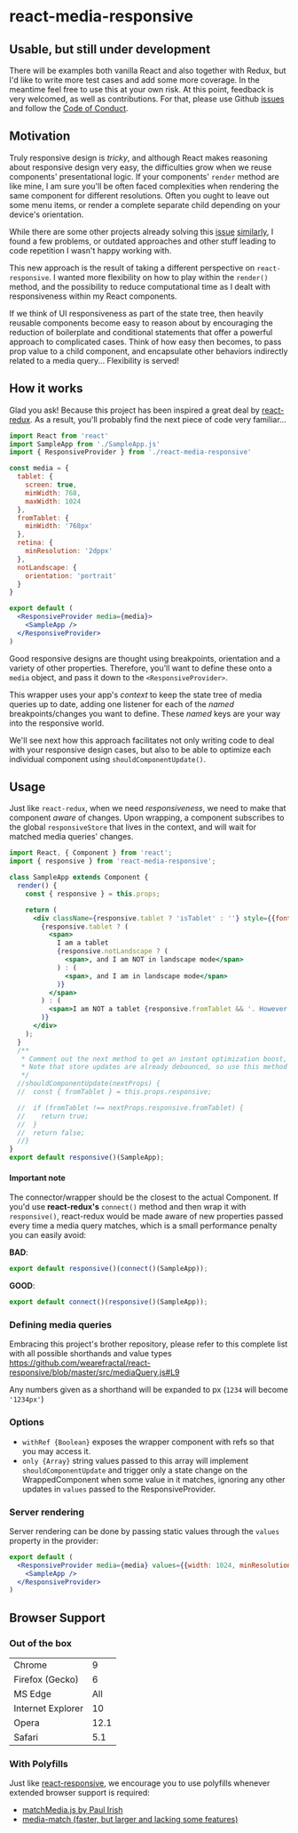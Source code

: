 # react-media-responsive


## Usable, but still under development

There will be examples both vanilla React and also together with Redux, but I'd like to write more test cases and add some more coverage. In the meantime feel free to use this at your own risk. At this point, feedback is very welcomed, as well as contributions. For that, please use Github [issues](https://github.com/Rendez/react-media-responsive/Issues) and follow the [Code of Conduct](https://github.com/Rendez/react-media-responsive/CODE_OF_CONDUCT.md).

## Motivation

Truly responsive design is *tricky*, and although React makes reasoning about responsive design very easy,
the difficulties grow when we reuse components' presentational logic. If your components' `render` method are like mine,
I am sure you'll be often faced complexities when rendering the same component for different resolutions. Often you ought to
leave out some menu items, or render a complete separate child depending on your device's orientation.

While there are some other projects already solving this [issue](https://github.com/akiran/react-responsive-mixin) [similarly](https://github.com/contra/react-responsive), I found a few problems, or outdated approaches and other stuff leading to code repetition I wasn't happy working with.

This new approach is the result of taking a different perspective on `react-responsive`. I wanted more flexibility on how to play within the `render()` method, and the possibility to reduce computational time as I dealt with responsiveness within my React components.

If we think of UI responsiveness as part of the state tree, then heavily reusable components become easy to reason about by encouraging the reduction of boilerplate and conditional statements that offer a powerful approach to complicated cases. Think of how easy then becomes, to pass prop value to a child component, and encapsulate other behaviors indirectly related to a media query... Flexibility is served!

## How it works

Glad you ask! Because this project has been inspired a great deal by [react-redux](https://github.com/reactjs/react-redux).
As a result, you'll probably find the next piece of code very familiar...

```jsx
import React from 'react'
import SampleApp from './SampleApp.js'
import { ResponsiveProvider } from './react-media-responsive'

const media = {
  tablet: {
    screen: true,
    minWidth: 768,
    maxWidth: 1024
  },
  fromTablet: {
    minWidth: '768px'
  },
  retina: {
    minResolution: '2dppx'
  },
  notLandscape: {
    orientation: 'portrait'
  }
}

export default (
  <ResponsiveProvider media={media}>
    <SampleApp />
  </ResponsiveProvider>
)

```

Good responsive designs are thought using breakpoints, orientation and a variety of other properties.
Therefore, you'll want to define these onto a `media` object, and pass it down to the `<ResponsiveProvider>`.

This wrapper uses your app's *context* to keep the state tree of media queries up to date, adding one listener for each
of the *named* breakpoints/changes you want to define. These *named* keys are your way into the responsive world.

We'll see next how this approach facilitates not only writing code to deal with your responsive design cases,
but also to be able to optimize each individual component using `shouldComponentUpdate()`.

## Usage

Just like `react-redux`, when we need *responsiveness*, we need to make that component *aware* of changes. Upon wrapping,
a component subscribes to the global `responsiveStore` that lives in the context, and will wait for matched media queries' changes.


```jsx
import React, { Component } from 'react';
import { responsive } from 'react-media-responsive';

class SampleApp extends Component {
  render() {
    const { responsive } = this.props;

    return (
      <div className={responsive.tablet ? 'isTablet' : ''} style={{fontSize: responsive.retina ? 22 : 16}}>
        {responsive.tablet ? (
          <span>
            I am a tablet
            {responsive.notLandscape ? (
              <span>, and I am NOT in landscape mode</span>
            ) : (
              <span>, and I am in landscape mode</span>
            )}
          </span>
        ) : (
          <span>I am NOT a tablet {responsive.fromTablet && '. However I am WIDER!'}</span>
        )}
      </div>
    );
  }
  /**
   * Comment out the next method to get an instant optimization boost, while resizing your browser window.
   * Note that store updates are already debounced, so use this method mindfully when you want that extra bit of performance.
   */
  //shouldComponentUpdate(nextProps) {
  //  const { fromTablet } = this.props.responsive;

  //  if (fromTablet !== nextProps.responsive.fromTablet) {
  //    return true;
  //  }
  //  return false;
  //}
}
export default responsive()(SampleApp);

```


#### Important note

The connector/wrapper should be the closest to the actual Component.
If you'd use **react-redux's** `connect()` method and then wrap it with `responsive()`, react-redux
would be made aware of new properties passed every time a media query matches, which is a small
performance penalty you can easily avoid:

**BAD**:
```jsx
export default responsive()(connect()(SampleApp));
```

**GOOD**:
```jsx
export default connect()(responsive()(SampleApp));
```

### Defining media queries

Embracing this project's brother repository, please refer to this complete list
with all possible shorthands and value types https://github.com/wearefractal/react-responsive/blob/master/src/mediaQuery.js#L9

Any numbers given as a shorthand will be expanded to px (`1234` will become `'1234px'`)

### Options

- `withRef {Boolean}` exposes the wrapper component with refs so that you may access it.
- `only {Array}` string values passed to this array will implement `shouldComponentUpdate` and trigger only a state change on the WrappedComponent when some value in it matches, ignoring any other updates in `values` passed to the ResponsiveProvider.

### Server rendering

Server rendering can be done by passing static values through the `values` property in the provider:

```jsx
export default (
  <ResponsiveProvider media={media} values={{width: 1024, minResolution: '2dppx'}}>
    <SampleApp />
  </ResponsiveProvider>
)
```

## Browser Support

### Out of the box

<table>
<tr>
<td>Chrome</td>
<td>9</td>
</tr>
<tr>
<td>Firefox (Gecko)</td>
<td>6</td>
</tr>
<tr>
<td>MS Edge</td>
<td>All</td>
</tr>
<tr>
<td>Internet Explorer</td>
<td>10</td>
</tr>
<tr>
<td>Opera</td>
<td>12.1</td>
</tr>
<tr>
<td>Safari</td>
<td>5.1</td>
</tr>
</table>

### With Polyfills

Just like [react-responsive](https://github.com/contra/react-responsive), we encourage you to use polyfills whenever extended browser support is required:

- [matchMedia.js by Paul Irish](https://github.com/paulirish/matchMedia.js/)
- [media-match (faster, but larger and lacking some features)](https://github.com/weblinc/media-match)
